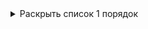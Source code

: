 <details><summary>Раскрыть список 1 порядок</summary>
    <details><summary>Раскрыть список 1 порядок</summary>
1. [test.md](test.md)
</details>

1. [Delight-Design.md](Delight-Design.md)
1. [GRAZIO.md](GRAZIO.md)
1. [kveekspert.md](kveekspert.md)
1. [kveGut58.md](kveGut58.md)
1. [kveMaster.md](kveMaster.md)
1. [BlitzNew.md](BlitzNew.md)
1. [kve70dveri.md](kve70dveri.md)
1. [kve76V1.md](kve76V1.md)
1. [kveGut58dveri.md](kveGut58dveri.md)
1. [portal.md](portal.md)
1. [shtapiki.md](shtapiki.md)
1. [slaydors.md](slaydors.md)
1. [terrasnyedveri.md](terrasnyedveri.md)
1. [furnitura.md](furnitura.md)
1. [gibka.md](gibka.md)
1. [klapany.md](klapany.md)
1. [otlivykozyrjki.md](otlivykozyrjki.md)
1. [raskladka.md](raskladka.md)
1. [sendvichtpaneli.md](sendvichtpaneli.md)
1. [steklopakety.md](steklopakety.md)
1. [podokonniki.md](podokonniki.md)
1. [p.1-5.md](p.1-5.md)
1. [stekla.md](stekla.md)
1. [moskitnyesetki.md](moskitnyesetki.md)
1. [tablicaogranicheniy.md](tablicaogranicheniy.md)

</details>
